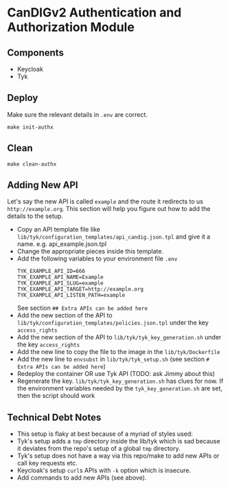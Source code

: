 # CanDIGv2 Authentication and Authorization Module

## Components 

- Keycloak
- Tyk

## Deploy

Make sure the relevant details in `.env` are correct.

`make init-authx`

## Clean

`make clean-authx`

## Adding New API

Let's say the new API is called `example` and the route it redirects to us `http://example.org`. 
This section will help you figure out how to add the details to the setup.

- Copy an API template file like `lib/tyk/configuration_templates/api_candig.json.tpl` and give it a name.
  e.g. api_example.json.tpl
- Change the appropriate pieces inside this template.
- Add the following variables to your environment file `.env`
  ```
  TYK_EXAMPLE_API_ID=666
  TYK_EXAMPLE_API_NAME=Example
  TYK_EXAMPLE_API_SLUG=example
  TYK_EXAMPLE_API_TARGET=http://example.org
  TYK_EXAMPLE_API_LISTEN_PATH=example
  ```
  See section `## Extra APIs can be added here`
- Add the new section of the API to `lib/tyk/configuration_templates/policies.json.tpl` under
  the key `access_rights`
- Add the new section of the API to `lib/tyk/tyk_key_generation.sh` under 
  the key `access_rights`
- Add the new line to copy the file to the image in the `lib/tyk/Dockerfile`
- Add the new line to `envsubst` in `lib/tyk/tyk_setup.sh` (see section `# Extra APIs can be added here`)
- Redeploy the container OR use Tyk API (TODO: ask Jimmy about this)
- Regenerate the key. `lib/tyk/tyk_key_generation.sh` has clues for now. 
  If the environment variables needed by the `tyk_key_generation.sh` are set, then the script should work

## Technical Debt Notes

- This setup is flaky at best because of a myriad of styles used:
- Tyk's setup adds a `tmp` directory inside the lib/tyk which is sad because it deviates 
  from the repo's setup of a global `tmp` directory.
- Tyk's setup does not have a way via this repo/make to add new APIs or call key requests etc.
- Keycloak's setup `curl`s APIs with `-k` option which is insecure.
- Add commands to add new APIs (see above).